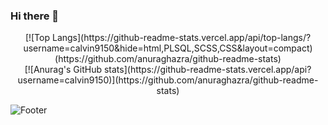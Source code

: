 ### Hi there 👋

<!--
**calvin9150/calvin9150** is a ✨ _special_ ✨ repository because its `README.md` (this file) appears on your GitHub profile.

Here are some ideas to get you started:

- 🔭 I’m currently working on ...
- 🌱 I’m currently learning ...
- 👯 I’m looking to collaborate on ...
- 🤔 I’m looking for help with ...
- 💬 Ask me about ...
- 📫 How to reach me: ...
- 😄 Pronouns: ...
- ⚡ Fun fact: ...
-->


 <div align="center">
  [![Top Langs](https://github-readme-stats.vercel.app/api/top-langs/?username=calvin9150&hide=html,PLSQL,SCSS,CSS&layout=compact)(https://github.com/anuraghazra/github-readme-stats)
 </div>
 <div align="center">
  [![Anurag's GitHub stats](https://github-readme-stats.vercel.app/api?username=calvin9150)](https://github.com/anuraghazra/github-readme-stats)
 </div>


  
![Footer](https://capsule-render.vercel.app/api?type=waving&color=auto&height=200&section=footer)
